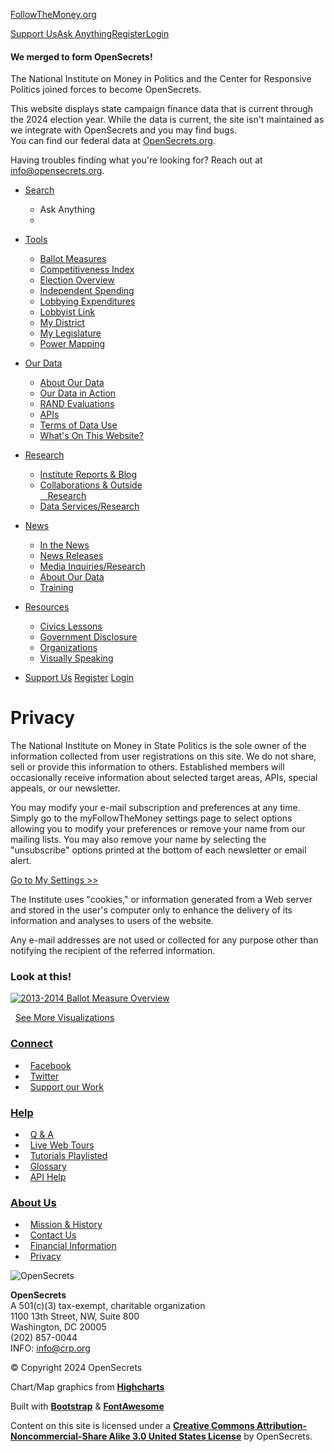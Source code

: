[](https://www.followthemoney.org/about-us/privacy#menu-toggle)[FollowTheMoney.org](https://www.followthemoney.org/)

[Support Us](https://www.followthemoney.org/connect-with-us/support)[Ask Anything](https://www.followthemoney.org/show-me?dt=1&s=AL&y=2020)[Register](https://www.followthemoney.org/account/sign-up/)[Login](https://www.followthemoney.org/Security/login)

#### We merged to form OpenSecrets!

The National Institute on Money in Politics and the Center for Responsive Politics joined forces to become OpenSecrets.

This website displays state campaign finance data that is current through the 2024 election year. While the data is current, the site isn't maintained as we integrate with OpenSecrets and you may find bugs.  
You can find our federal data at [OpenSecrets.org](https://www.opensecrets.org/?utm_source=ftm).

Having troubles finding what you're looking for? Reach out at [info@opensecrets.org](mailto:info@opensecrets.org).

* [Search](https://www.followthemoney.org/about-us/privacy#)
    * Ask Anything
    * 
* [Tools](https://www.followthemoney.org/about-us/privacy#)
    * [Ballot Measures](https://www.followthemoney.org/tools/ballot-measures/)
    * [Competitiveness Index](https://www.followthemoney.org/tools/ci/)
    * [Election Overview](https://www.followthemoney.org/tools/election-overview/)
    * [Independent Spending](https://www.followthemoney.org/show-me?dt=2)
    * [Lobbying Expenditures](https://www.followthemoney.org/show-me?dt=3&lby-f-fc=2)
    * [Lobbyist Link](https://www.followthemoney.org/tools/lobbyist-link/)
    * [My District](https://www.followthemoney.org/tools/mydistrict/)
    * [My Legislature](https://www.followthemoney.org/tools/legislative-overview/)
    * [Power Mapping](https://www.followthemoney.org/tools/power-mapping/)
* [Our Data](https://www.followthemoney.org/about-us/privacy#)
    * [About Our Data](https://www.followthemoney.org/our-data/about-our-data/)
    * [Our Data in Action](https://www.followthemoney.org/our-data/our-data-in-action/)
    * [RAND Evaluations](https://www.followthemoney.org/our-data/rand-evaluations/)
    * [APIs](https://www.followthemoney.org/our-data/apis/)
    * [Terms of Data Use](https://www.followthemoney.org/our-data/terms-of-data-use/)
    * [What's On This Website?](https://www.followthemoney.org/our-data/whats-on-this-website/)
* [Research](https://www.followthemoney.org/about-us/privacy#)
    * [Institute Reports & Blog](https://www.followthemoney.org/research/institute-reports/)
    * [Collaborations & Outside  
           Research](https://www.followthemoney.org/research/collaborations-and-outside-research/)
    * [Data Services/Research](https://www.followthemoney.org/research/data-services/)
* [News](https://www.followthemoney.org/about-us/privacy#)
    * [In the News](https://www.followthemoney.org/news/in-the-news/)
    * [News Releases](https://www.followthemoney.org/news/news-releases/)
    * [Media Inquiries/Research](https://www.followthemoney.org/news/media-inquiries/)
    * [About Our Data](https://www.followthemoney.org/our-data/about-our-data/)
    * [Training](https://www.followthemoney.org/news/training/)
* [Resources](https://www.followthemoney.org/about-us/privacy#)
    * [Civics Lessons](https://www.followthemoney.org/resources/civics-lessons/)
    * [Government Disclosure](https://www.followthemoney.org/resources/state-disclosure-agencies/)
    * [Organizations](https://www.followthemoney.org/resources/organizations/)
    * [Visually Speaking](https://www.followthemoney.org/resources/visually-speaking/)

* [Support Us](https://www.followthemoney.org/connect-with-us/support/) [Register](https://www.followthemoney.org/account/sign-up/) [Login](https://www.followthemoney.org/Security/login)
    

Privacy
=======

The National Institute on Money in State Politics is the sole owner of the information collected from user registrations on this site. We do not share, sell or provide this information to others. Established members will occasionally receive information about selected target areas, APIs, special appeals, or our newsletter.

You may modify your e-mail subscription and preferences at any time. Simply go to the myFollowTheMoney settings page to select options allowing you to modify your preferences or remove your name from our mailing lists. You may also remove your name by selecting the "unsubscribe" options printed at the bottom of each newsletter or email alert.

[Go to My Settings >>](https://www.followthemoney.org/account/password/)

The Institute uses "cookies," or information generated from a Web server and stored in the user's computer only to enhance the delivery of its information and analyses to users of the website.

Any e-mail addresses are not used or collected for any purpose other than notifying the recipient of the referred information.

### Look at this!

[![2013-2014 Ballot Measure Overview](/assets/Images/teasers/full/2013-14-Giving-to-BM-by-Industry.png)](https://www.followthemoney.org/research/institute-reports/ballot-measures-2013-and-2014/)

  [See More Visualizations](https://www.followthemoney.org/look-at-this)

### [Connect](https://www.followthemoney.org/about-us/contact/)

*   [Facebook](https://www.facebook.com/FollowTheMoney.org)
*   [Twitter](https://twitter.com/moneyinpolitics)
*   [Support our Work](https://www.followthemoney.org/connect-with-us/support/)

### [Help](https://www.followthemoney.org/help/q-and-a/)

*   [Q & A](https://www.followthemoney.org/help/q-and-a/)
*   [Live Web Tours](https://www.followthemoney.org/help/webinar-tutorials/)
*   [Tutorials Playlisted](https://www.followthemoney.org/help/tutorials-playlisted/)
*   [Glossary](https://www.followthemoney.org/help/glossary/)
*   [API Help](https://www.followthemoney.org/our-data/apis/)

### [About Us](https://www.followthemoney.org/about-us/mission-and-history/)

*   [Mission & History](https://www.followthemoney.org/about-us/mission-and-history/)
*   [Contact Us](https://www.followthemoney.org/about-us/contact/)
*   [Financial Information](https://www.followthemoney.org/about-us/where-do-we-get-our-money/)
*   [Privacy](https://www.followthemoney.org/about-us/privacy/)

![OpenSecrets](https://s3.amazonaws.com/assets2.opensecrets.org/img/logo.svg?v=3.0)

  
  
  
**OpenSecrets**  
A 501(c)(3) tax-exempt, charitable organization  
1100 13th Street, NW, Suite 800  
Washington, DC 20005  
(202) 857-0044  
INFO: info@crp.org  

© Copyright 2024 OpenSecrets

Chart/Map graphics from [**Highcharts**](http://www.highcharts.com/)

Built with [**Bootstrap**](http://getbootstrap.com/) & [**FontAwesome**](https://fortawesome.github.io/Font-Awesome/license/)

Content on this site is licensed under a [**Creative Commons Attribution-Noncommercial-Share Alike 3.0 United States License**](https://creativecommons.org/licenses/by-nc-sa/3.0/us/) by OpenSecrets.

[](https://www.followthemoney.org/about-us/privacy#0)
